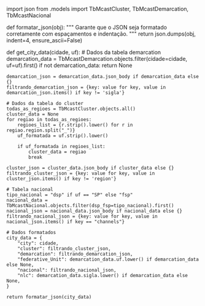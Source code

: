 import json
from .models import TbMcastCluster, TbMcastDemarcation, TbMcastNacional

def formatar_json(obj):
    """ Garante que o JSON seja formatado corretamente com espaçamentos e indentação. """
    return json.dumps(obj, indent=4, ensure_ascii=False)

def get_city_data(cidade, uf):
    # Dados da tabela demarcation
    demarcation_data = TbMcastDemarcation.objects.filter(cidade=cidade, uf=uf).first()
    if not demarcation_data:
        return None

    demarcation_json = demarcation_data.json_body if demarcation_data else {}
    filtrando_demarcation_json = {key: value for key, value in demarcation_json.items() if key != 'sigla'}

    # Dados da tabela do cluster
    todas_as_regioes = TbMcastCluster.objects.all()
    cluster_data = None
    for regiao in todas_as_regioes:
        regioes_list = {r.strip().lower() for r in regiao.region.split("_")}
        uf_formatada = uf.strip().lower()

        if uf_formatada in regioes_list:
            cluster_data = regiao
            break

    cluster_json = cluster_data.json_body if cluster_data else {}
    filtrando_cluster_json = {key: value for key, value in cluster_json.items() if key != 'region'}

    # Tabela nacional
    tipo_nacional = "dsp" if uf == "SP" else "fsp"
    nacional_data = TbMcastNacional.objects.filter(dsp_fsp=tipo_nacional).first()
    nacional_json = nacional_data.json_body if nacional_data else {}
    filtrando_nacional_json = {key: value for key, value in nacional_json.items() if key == "channels"}

    # Dados formatados
    city_data = {
        "city": cidade,
        "cluster": filtrando_cluster_json,
        "demarcation": filtrando_demarcation_json,
        "federative_Unit": demarcation_data.uf.lower() if demarcation_data else None,
        "nacional": filtrando_nacional_json,
        "nlc": demarcation_data.sigla.lower() if demarcation_data else None,
    }

    return formatar_json(city_data)
